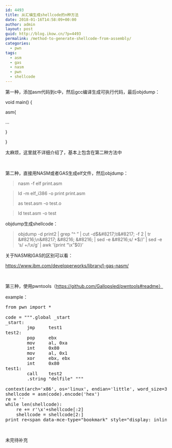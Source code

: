 ```yaml
---
id: 4493
title: 从汇编生成shellcode的n种方法
date: 2018-01-16T14:58:09+00:00
author: admin
layout: post
guid: http://blog.ikow.cn/?p=4493
permalink: /method-to-generate-shellcode-from-assembly/
categories:
  - pwn
tags:
  - asm
  - gas
  - nasm
  - pwn
  - shellcode
---
```

第一种，添加asm代码到c中，然后gcc编译生成可执行代码，最后objdump：

void main() {

asm{

&#8230;

}

}

太麻烦，这里就不详细介绍了，基本上包含在第二种方法中

&nbsp;

第二种，直接用NASM或者GAS生成elf文件，然后objdump：

> nasm -f elf print.asm
  
> ld -m elf_i386 -o print print.asm
> 
> as test.asm -o test.o
  
> ld test.asm -o test

objdump生成shellcode：

> objdump -d print2 | grep &#8220;^ &#8221; | cut -d$&#8217;\t&#8217; -f 2 | tr &#8216;\n&#8217; &#8216; &#8216; | sed -e &#8216;s/ *$//&#8217; | sed -e &#8216;s/ \+/\\x/g&#8217; | awk &#8216;{print &#8220;\\x&#8221;$0}&#8217;

关于NASM和GAS的区别可以看：

https://www.ibm.com/developerworks/library/l-gas-nasm/

&nbsp;

第三种，使用pwntools（https://github.com/Gallopsled/pwntools#readme）

example：

<pre class="brush: python; title: ; notranslate" title="">from pwn import *

code = """.global _start
_start:
        jmp     test1
test2:
        pop     ebx
        mov     al, 0xa
        int     0x80
        mov     al, 0x1
        xor     ebx, ebx
        int     0x80
test1:
        call    test2
        .string "delfile" """

context(arch='x86', os='linux', endian='little', word_size=32)
shellcode = asm(code).encode('hex')
re = ''
while len(shellcode):
    re += r'\x'+shellcode[:2]
    shellcode = shellcode[2:]
print re&lt;span data-mce-type="bookmark" style="display: inline-block; width: 0px; overflow: hidden; line-height: 0;" class="mce_SELRES_start"&gt;&lt;/span&gt;
</pre>

&nbsp;

未完待补充

&nbsp;